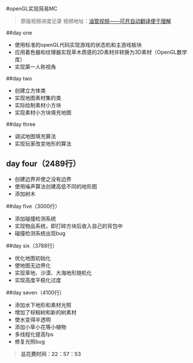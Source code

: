#openGL实现简易MC
>原版视频进度记录
>视频地址：[油管视频——可开自动翻译便于理解](https://www.youtube.com/watch?v=Xq3isov6mZ8&feature=youtu.be)

##day one
+ 使用标准的openGL代码实现游戏的状态机和主游戏板块
+ 应用着色器和纹理器实现草木质感的2D素材并转换为3D素材（OpenGL数学库）
+ 实现第一人称视角

##day two
+ 创建立方体类
+ 实现地图素材集的类
+ 实际绘制素材小方块
+ 实现素材小方块填充地图

##day three
+ 调试地图填充算法
+ 实现玩家改变地形的算法

## day four（2489行）
+ 创建边界并使之没有边界
+ 使用噪声算法创建高低不同的地形图
+ 添加树木

##day five（3000行）
+ 添加碰撞检测系统
+ 实现物品系统，即打碎方块后收入自己的背包中
+ 碰撞检测系统出现bug

##day six（3788行）
+ 优化地图初始化
+ 使地图无边界化
+ 实现草地、沙漠、大海地形随机化
+ 实现高度平稳化过度

##day seven（4100行）
+ 添加水下地形和素材光照
+ 增加了棕榈树和新的树素材
+ 使水变得半透明
+ 添加小草小花等小植物
+ 多线程化提高fps
+ 修复光照bug

>**总花费时间：22：57：53**
